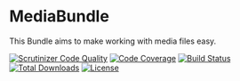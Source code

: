 # MediaBundle

This Bundle aims to make working with media files easy.

[![Scrutinizer Code Quality](https://scrutinizer-ci.com/g/Braunstetter/media-bundle/badges/quality-score.png?b=main)](https://scrutinizer-ci.com/g/Braunstetter/media-bundle/?branch=main)
[![Code Coverage](https://scrutinizer-ci.com/g/Braunstetter/media-bundle/badges/coverage.png?b=main)](https://scrutinizer-ci.com/g/Braunstetter/media-bundle/?branch=main)
[![Build Status](https://app.travis-ci.com/Braunstetter/media-bundle.svg?branch=main)](https://app.travis-ci.com/Braunstetter/media-bundle)
[![Total Downloads](http://poser.pugx.org/braunstetter/media-bundle/downloads)](https://packagist.org/packages/braunstetter/media-bundle)
[![License](http://poser.pugx.org/braunstetter/media-bundle/license)](https://packagist.org/packages/braunstetter/media-bundle)